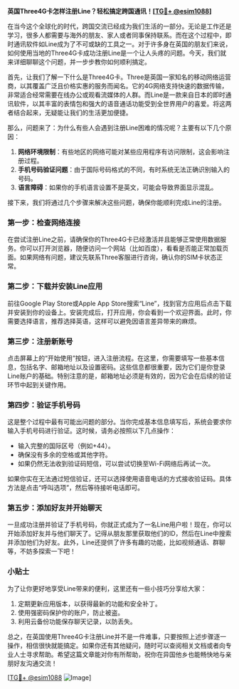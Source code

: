 **英国Three4G卡怎样注册Line？轻松搞定跨国通讯！[[TG💪+ @esim1088](https://t.me/s/esim1088)]**

在当今这个全球化的时代，跨国交流已经成为我们生活的一部分。无论是工作还是学习，很多人都需要与海外的朋友、家人或者同事保持联系。而在这个过程中，即时通讯软件如Line成为了不可或缺的工具之一。对于许多身在英国的朋友们来说，如何使用当地的Three4G卡成功注册Line是一个让人头疼的问题。今天，我们就来详细聊聊这个问题，并一步步教你如何顺利搞定。

首先，让我们了解一下什么是Three4G卡。Three是英国一家知名的移动网络运营商，以其覆盖广泛且价格实惠的服务而闻名。它的4G网络支持快速的数据传输，非常适合经常需要在线办公或观看流媒体的人群。而Line是一款来自日本的即时通讯软件，以其丰富的表情包和强大的语音通话功能受到全世界用户的喜爱。将这两者结合起来，无疑能让我们的生活更加便捷。

那么，问题来了：为什么有些人会遇到注册Line困难的情况呢？主要有以下几个原因：

1. **网络环境限制**：有些地区的网络可能对某些应用程序有访问限制，这会影响注册过程。
2. **手机号码验证问题**：由于国际号码格式的不同，有时系统无法正确识别输入的号码。
3. **语言障碍**：如果你的手机语言设置不是英文，可能会导致界面显示混乱。

接下来，我们将通过几个步骤来解决这些问题，确保你能顺利完成Line的注册。

### 第一步：检查网络连接

在尝试注册Line之前，请确保你的Three4G卡已经激活并且能够正常使用数据服务。你可以打开浏览器，随便访问一个网站（比如百度），看看是否能正常加载页面。如果网络有问题，建议先联系Three客服进行咨询，确认你的SIM卡状态正常。

### 第二步：下载并安装Line应用

前往Google Play Store或Apple App Store搜索“Line”，找到官方应用后点击下载并安装到你的设备上。安装完成后，打开应用，你会看到一个欢迎界面。此时，你需要选择语言，推荐选择英语，这样可以避免因语言差异带来的麻烦。

### 第三步：注册新账号

点击屏幕上的“开始使用”按钮，进入注册流程。在这里，你需要填写一些基本信息，包括名字、邮箱地址以及设置密码。这些信息都很重要，因为它们是你登录Line账户的基础。特别注意的是，邮箱地址必须是有效的，因为它会在后续的验证环节中起到关键作用。

### 第四步：验证手机号码

这是整个过程中最有可能出问题的部分。当你完成基本信息填写后，系统会要求你输入手机号码进行验证。这时候，请务必按照以下几点操作：

- 输入完整的国际区号（例如+44）。
- 确保没有多余的空格或其他字符。
- 如果仍然无法收到验证码短信，可以尝试切换至Wi-Fi网络后再试一次。

如果你实在无法通过短信验证，还可以选择使用语音电话的方式接收验证码。具体方法是点击“呼叫选项”，然后等待接听电话即可。

### 第五步：添加好友并开始聊天

一旦成功注册并验证了手机号码，你就正式成为了一名Line用户啦！现在，你可以开始添加好友并与他们聊天了。记得从朋友那里获取他们的ID，然后在Line中搜索并添加他们为好友。此外，Line还提供了许多有趣的功能，比如视频通话、群聊等，不妨多探索一下吧！

### 小贴士

为了让你更好地享受Line带来的便利，这里还有一些小技巧分享给大家：

1. 定期更新应用版本，以获得最新的功能和安全补丁。
2. 使用强密码保护你的账户，防止被盗。
3. 利用云备份功能保存聊天记录，以防丢失。

总之，在英国使用Three4G卡注册Line并不是一件难事，只要按照上述步骤逐一操作，相信很快就能搞定。如果你还有其他疑问，随时可以查阅相关文档或者向专业人士寻求帮助。希望这篇文章能对你有所帮助，祝你在异国他乡也能畅快地与亲朋好友沟通交流！

[[TG💪+ @esim1088](https://t.me/s/esim1088) ![Image](https://i.postimg.cc/4NQfJmqS/Snipaste-2025-05-13-00-14-12.png)]